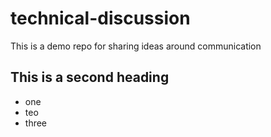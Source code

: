 # technical-discussion
This is a demo repo for sharing ideas around communication

## This is a second heading

* one
* teo
* three

